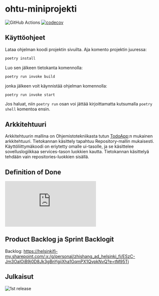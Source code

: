 # ohtu-miniprojekti
![GitHub Actions](https://github.com/Chester-CH/ohtu-miniprojekti/workflows/CI/badge.svg)
[![codecov](https://codecov.io/gh/Chester-CH/ohtu-miniprojekti/branch/main/graph/badge.svg?token=HB429BPBU1)](https://codecov.io/gh/Chester-CH/ohtu-miniprojekti)

## Käyttöohjeet

Lataa ohjelman koodi projektin sivuilta. Aja komento projektin juuressa:

``` bash
poetry install
``` 

Luo sen jälkeen tietokanta komennolla:
``` bash
poetry run invoke build
```
jonka jälkeen voit käynnistää ohjelman komennolla:

``` bash
poetry run invoke start
```

Jos haluat, niin `poetry run` osan voi jättää kirjoittamatta kutsumalla `poetry shell` komentoa ensin.

## Arkkitehtuuri

Arkkitehtuurin mallina on Ohjemistotekniikasta tutun [TodoApp](https://github.com/ohjelmistotekniikka-hy/python-todo-app):n mukainen arkkitehtuuri. Tietokannan käsittely tapahtuu Repository-mallin mukaisesti. Käyttöliittymäkoodi on eriytetty omalle ui-tasolle, ja se käsittelee sovelluslogiikkaa services-tason luokkien
kautta. Tietokannan käsittelyä tehdään vain repositories-luokkien sisällä.

## Definition of Done

![Definition of Done](https://github.com/Chester-CH/ohtu-miniprojekti/blob/main/dokumentaatio/definition_of_done.md)

## Product Backlog ja Sprint Backlogit

Backlog: https://helsinkifi-my.sharepoint.com/:x:/g/personal/zhishang_ad_helsinki_fi/ESzC-Jm3OalOiB9j0D8Jk3gBnYgjiXha1GqmPX1QvpkNvQ?e=tM95Tj

## Julkaisut
![1st release](https://github.com/Chester-CH/ohtu-miniprojekti/releases/tag/v1.0.0)

